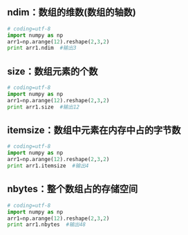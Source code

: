 ## ndim：数组的维数(数组的轴数)
``` python
# coding=utf-8
import numpy as np
arr1=np.arange(12).reshape(2,3,2)
print arr1.ndim  #输出3
```
## size：数组元素的个数
``` python
# coding=utf-8
import numpy as np
arr1=np.arange(12).reshape(2,3,2)
print arr1.size  #输出12
```
## itemsize：数组中元素在内存中占的字节数
``` python
# coding=utf-8
import numpy as np
arr1=np.arange(12).reshape(2,3,2)
print arr1.itemsize  #输出4
```
## nbytes：整个数组占的存储空间
``` python
# coding=utf-8
import numpy as np
arr1=np.arange(12).reshape(2,3,2)
print arr1.nbytes  #输出48
```
